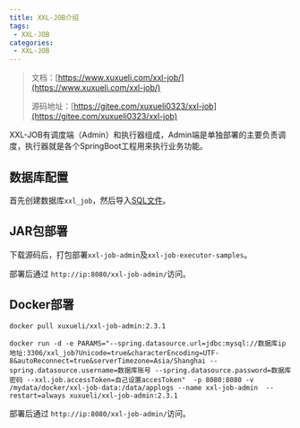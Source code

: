 ```yaml
---
title: XXL-JOB介绍
tags:
 - XXL-JOB
categories: 
 - XXL-JOB
---
```




> 文档：[https://www.xuxueli.com/xxl-job/](https://www.xuxueli.com/xxl-job/)
>
> 源码地址：[https://gitee.com/xuxueli0323/xxl-job](https://gitee.com/xuxueli0323/xxl-job)



XXL-JOB有调度端（Admin）和执行器组成，Admin端是单独部署的主要负责调度，执行器就是各个SpringBoot工程用来执行业务功能。



## 数据库配置

首先创建数据库`xxl_job`，然后导入[SQL文件](https://gitee.com/xuxueli0323/xxl-job/blob/master/doc/db/tables_xxl_job.sql)。



## JAR包部署

下载源码后，打包部署`xxl-job-admin`及`xxl-job-executor-samples`。

部署后通过 `http://ip:8080/xxl-job-admin/`访问。

## Docker部署

```shell
docker pull xuxueli/xxl-job-admin:2.3.1

docker run -d -e PARAMS="--spring.datasource.url=jdbc:mysql://数据库ip地址:3306/xxl_job?Unicode=true&characterEncoding=UTF-8&autoReconnect=true&serverTimezone=Asia/Shanghai --spring.datasource.username=数据库账号 --spring.datasource.password=数据库密码 --xxl.job.accessToken=自己设置accesToken"  -p 8080:8080 -v  /mydata/docker/xxl-job-data:/data/applogs --name xxl-job-admin  --restart=always xuxueli/xxl-job-admin:2.3.1
```

部署后通过 `http://ip:8080/xxl-job-admin/`访问。
